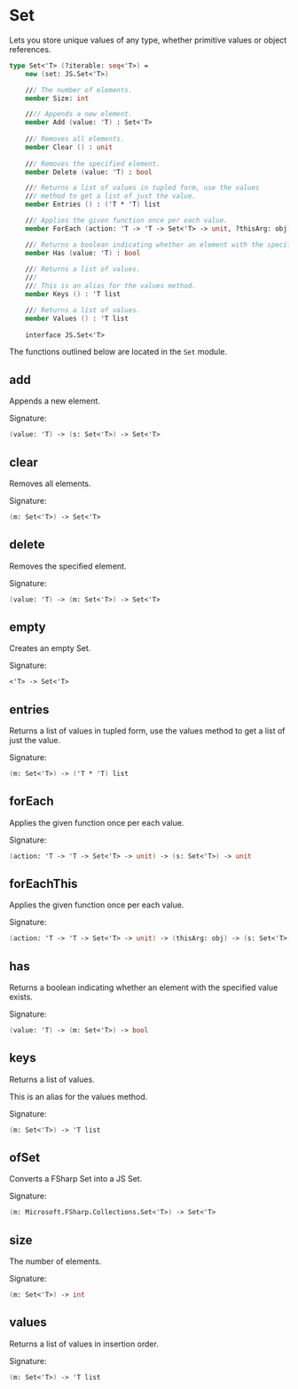 # Set

Lets you store unique values of any type, whether primitive values or object references.

```fsharp
type Set<'T> (?iterable: seq<'T>) =
    new (set: JS.Set<'T>)

    /// The number of elements.
    member Size: int

    //// Appends a new element.
    member Add (value: 'T) : Set<'T>
        
    /// Removes all elements.
    member Clear () : unit
        
    /// Removes the specified element.
    member Delete (value: 'T) : bool

    /// Returns a list of values in tupled form, use the values 
    /// method to get a list of just the value.
    member Entries () : ('T * 'T) list

    /// Applies the given function once per each value.
    member ForEach (action: 'T -> 'T -> Set<'T> -> unit, ?thisArg: obj) : unit

    /// Returns a boolean indicating whether an element with the specified value exists.
    member Has (value: 'T) : bool
        
    /// Returns a list of values.
    ///
    /// This is an alias for the values method.
    member Keys () : 'T list

    /// Returns a list of values.
    member Values () : 'T list
    
    interface JS.Set<'T>
```

The functions outlined below are located in the `Set` module.

## add

Appends a new element.

Signature:
```fsharp
(value: 'T) -> (s: Set<'T>) -> Set<'T>
```

## clear

Removes all elements.

Signature:
```fsharp
(m: Set<'T>) -> Set<'T>
```

## delete

Removes the specified element.

Signature:
```fsharp
(value: 'T) -> (m: Set<'T>) -> Set<'T>
```

## empty

Creates an empty Set.

Signature:
```fsharp
<'T> -> Set<'T>
```

## entries

Returns a list of values in tupled form, use the values 
method to get a list of just the value.

Signature:
```fsharp
(m: Set<'T>) -> ('T * 'T) list
```

## forEach

Applies the given function once per each value.

Signature:
```fsharp
(action: 'T -> 'T -> Set<'T> -> unit) -> (s: Set<'T>) -> unit
```

## forEachThis

Applies the given function once per each value.

Signature:
```fsharp
(action: 'T -> 'T -> Set<'T> -> unit) -> (thisArg: obj) -> (s: Set<'T>) -> unit
```

## has

Returns a boolean indicating whether an element with the specified value exists.

Signature:
```fsharp
(value: 'T) -> (m: Set<'T>) -> bool
```

## keys

Returns a list of values.

This is an alias for the values method.

Signature:
```fsharp
(m: Set<'T>) -> 'T list
```

## ofSet

Converts a FSharp Set into a JS Set.

Signature:
```fsharp
(m: Microsoft.FSharp.Collections.Set<'T>) -> Set<'T>
```

## size

The number of elements.

Signature:
```fsharp
(m: Set<'T>) -> int
```

## values

Returns a list of values in insertion order.

Signature:
```fsharp
(m: Set<'T>) -> 'T list
```
